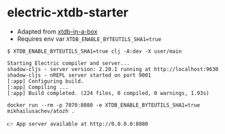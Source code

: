 # electric-xtdb-starter

* Adapted from [xtdb-in-a-box](https://github.com/xtdb/xtdb-in-a-box)
* Requires env var `XTDB_ENABLE_BYTEUTILS_SHA1=true`

```
$ XTDB_ENABLE_BYTEUTILS_SHA1=true clj -A:dev -X user/main

Starting Electric compiler and server...
shadow-cljs - server version: 2.20.1 running at http://localhost:9630
shadow-cljs - nREPL server started on port 9001
[:app] Configuring build.
[:app] Compiling ...
[:app] Build completed. (224 files, 0 compiled, 0 warnings, 1.93s)

docker run --rm -p 7070:8080 -e XTDB_ENABLE_BYTEUTILS_SHA1=true mikhailusachev/atozh .

👉 App server available at http://0.0.0.0:8080
```
